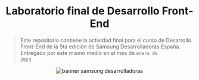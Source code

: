 <h1 align="center"> Laboratorio final de Desarrollo Front-End </h1>

>Este repositorio contiene la actividad final para el curso de Desarrollo Front-End de la 5ta edición de Samsung Desarrolladoras España. 
> Entregado por este mismo medio en el mes de <code>enero de 2023</code>. </i> <br />

<p align="center">
<img src="https://www.corresponsables.com/sites/default/files/samsung_1_0.jpg" alt="banner samsung desarrolladoras" /> <br />
</p>



